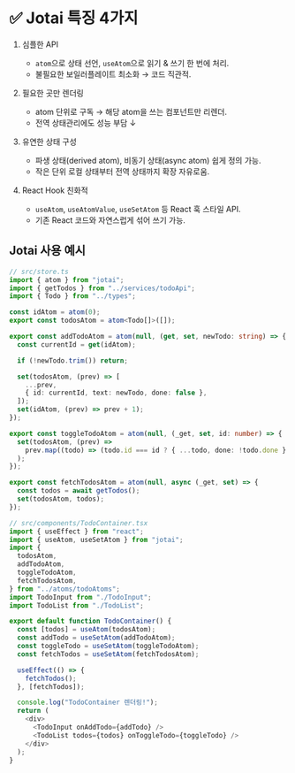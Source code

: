 # ✅ Jotai 특징 4가지

1. 심플한 API

   - `atom`으로 상태 선언, `useAtom`으로 읽기 & 쓰기 한 번에 처리.
   - 불필요한 보일러플레이트 최소화 → 코드 직관적.

2. 필요한 곳만 렌더링

   - atom 단위로 구독 → 해당 atom을 쓰는 컴포넌트만 리렌더.
   - 전역 상태관리에도 성능 부담 ↓

3. 유연한 상태 구성

   - 파생 상태(derived atom), 비동기 상태(async atom) 쉽게 정의 가능.
   - 작은 단위 로컬 상태부터 전역 상태까지 확장 자유로움.

4. React Hook 친화적
   - `useAtom`, `useAtomValue`, `useSetAtom` 등 React 훅 스타일 API.
   - 기존 React 코드와 자연스럽게 섞어 쓰기 가능.

## Jotai 사용 예시

```typescript
// src/store.ts
import { atom } from "jotai";
import { getTodos } from "../services/todoApi";
import { Todo } from "../types";

const idAtom = atom(0);
export const todosAtom = atom<Todo[]>([]);

export const addTodoAtom = atom(null, (get, set, newTodo: string) => {
  const currentId = get(idAtom);

  if (!newTodo.trim()) return;

  set(todosAtom, (prev) => [
    ...prev,
    { id: currentId, text: newTodo, done: false },
  ]);
  set(idAtom, (prev) => prev + 1);
});

export const toggleTodoAtom = atom(null, (_get, set, id: number) => {
  set(todosAtom, (prev) =>
    prev.map((todo) => (todo.id === id ? { ...todo, done: !todo.done } : todo))
  );
});

export const fetchTodosAtom = atom(null, async (_get, set) => {
  const todos = await getTodos();
  set(todosAtom, todos);
});
```

```typescript
// src/components/TodoContainer.tsx
import { useEffect } from "react";
import { useAtom, useSetAtom } from "jotai";
import {
  todosAtom,
  addTodoAtom,
  toggleTodoAtom,
  fetchTodosAtom,
} from "../atoms/todoAtoms";
import TodoInput from "./TodoInput";
import TodoList from "./TodoList";

export default function TodoContainer() {
  const [todos] = useAtom(todosAtom);
  const addTodo = useSetAtom(addTodoAtom);
  const toggleTodo = useSetAtom(toggleTodoAtom);
  const fetchTodos = useSetAtom(fetchTodosAtom);

  useEffect(() => {
    fetchTodos();
  }, [fetchTodos]);

  console.log("TodoContainer 렌더링!");
  return (
    <div>
      <TodoInput onAddTodo={addTodo} />
      <TodoList todos={todos} onToggleTodo={toggleTodo} />
    </div>
  );
}
```
